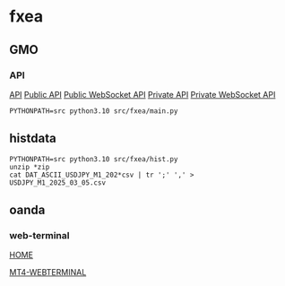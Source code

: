 # fxea
## GMO
### API
[API](https://api.coin.z.com/fxdocs/#outline)
[Public API](https://forex-api.coin.z.com/public)
[Public WebSocket API](wss://forex-api.coin.z.com/ws/public)
[Private API](https://forex-api.coin.z.com/private)
[Private WebSocket API](wss://forex-api.coin.z.com/ws/private)
```
PYTHONPATH=src python3.10 src/fxea/main.py
```

## histdata
```
PYTHONPATH=src python3.10 src/fxea/hist.py
unzip *zip
cat DAT_ASCII_USDJPY_M1_202*csv | tr ';' ',' > USDJPY_M1_2025_03_05.csv
```
## oanda
### web-terminal
[HOME](https://www.oanda.jp/trade/practice)

[MT4-WEBTERMINAL](https://www.oanda.jp/fxproduct/mt4/mt4-webterminal)

